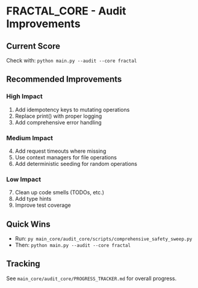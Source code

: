 # FRACTAL_CORE - Audit Improvements

## Current Score
Check with: `python main.py --audit --core fractal`

## Recommended Improvements

### High Impact
1. Add idempotency keys to mutating operations
2. Replace print() with proper logging
3. Add comprehensive error handling

### Medium Impact  
4. Add request timeouts where missing
5. Use context managers for file operations
6. Add deterministic seeding for random operations

### Low Impact
7. Clean up code smells (TODOs, etc.)
8. Add type hints
9. Improve test coverage

## Quick Wins
- Run: `py main_core/audit_core/scripts/comprehensive_safety_sweep.py`
- Then: `python main.py --audit --core fractal`

## Tracking
See `main_core/audit_core/PROGRESS_TRACKER.md` for overall progress.
